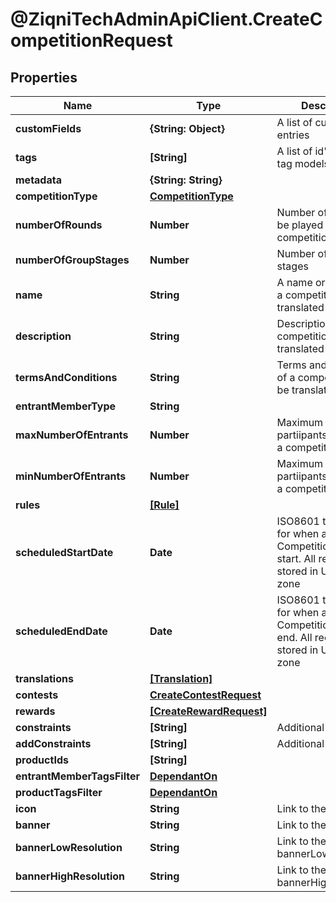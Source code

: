 # @ZiqniTechAdminApiClient.CreateCompetitionRequest

## Properties

Name | Type | Description | Notes
------------ | ------------- | ------------- | -------------
**customFields** | **{String: Object}** | A list of custom field entries | [optional] 
**tags** | **[String]** | A list of id&#39;s used to tag models | [optional] 
**metadata** | **{String: String}** |  | [optional] 
**competitionType** | [**CompetitionType**](CompetitionType.md) |  | 
**numberOfRounds** | **Number** | Number of rounds to be played in a competition | 
**numberOfGroupStages** | **Number** | Number of group stages | [optional] 
**name** | **String** | A name or a name of a competition. Can be translated | 
**description** | **String** | Description of the competition. Can be translated | [optional] 
**termsAndConditions** | **String** | Terms and conditions of a competition. Can be translated | [optional] 
**entrantMemberType** | **String** |  | [optional] 
**maxNumberOfEntrants** | **Number** | Maximum number of partiipants allowed in a competition | [optional] 
**minNumberOfEntrants** | **Number** | Maximum number of partiipants allowed in a competition | 
**rules** | [**[Rule]**](Rule.md) |  | [optional] 
**scheduledStartDate** | **Date** | ISO8601 timestamp for when a Competition should start. All records are stored in UTC time zone | 
**scheduledEndDate** | **Date** | ISO8601 timestamp for when a Competition should end. All records are stored in UTC time zone | 
**translations** | [**[Translation]**](Translation.md) |  | [optional] 
**contests** | [**CreateContestRequest**](CreateContestRequest.md) |  | [optional] 
**rewards** | [**[CreateRewardRequest]**](CreateRewardRequest.md) |  | [optional] 
**constraints** | **[String]** | Additional constraints | 
**addConstraints** | **[String]** | Additional constraints | [optional] 
**productIds** | **[String]** |  | 
**entrantMemberTagsFilter** | [**DependantOn**](DependantOn.md) |  | [optional] 
**productTagsFilter** | [**DependantOn**](DependantOn.md) |  | [optional] 
**icon** | **String** | Link to the icon | [optional] 
**banner** | **String** | Link to the banner | [optional] 
**bannerLowResolution** | **String** | Link to the bannerLowResolution | [optional] 
**bannerHighResolution** | **String** | Link to the bannerHighResolution | [optional] 


